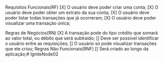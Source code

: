 Requisitos Funcionais(RF)
[X] O usuário deve poder criar uma conta;
[X] O usuário deve poder obter um extrato da sua conta;
[X] O usuário deve poder listar todas transações que já ocorreram;
[X] O usuário deve poder visualizar uma transação única;

Regras de Negócios(RN)
[X] A transação pode do tipo crédito que somará ao valor total, ou débito que será subtraído;
[] Deve ser possível identificar o usuário entre as requisições;
[] O usuário só pode visualizar transações que ele criou;
Regras Não Funcionais(RNF)
[] Será criado ao longo da aplicação;# IgniteNode02
